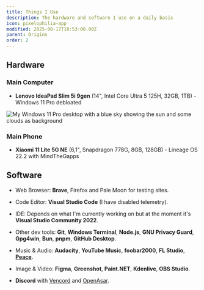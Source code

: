 ```yaml
---
title: Things I Use
description: The hardware and software I use on a daily basis
icon: pixelophilia-app
modified: 2025-08-17T18:53:00.00Z
parent: Origins
order: 2
---
```


## Hardware

### Main Computer

- **Lenovo IdeaPad Slim 5i 9gen** (14", Intel Core Ultra 5 125H, 32GB, 1TB) - Windows 11 Pro debloated

<img src="/public/img/win11.png" alt="My Windows 11 Pro desktop with a blue sky showing the sun and some clouds as background" eleventy:ignore  loading="lazy" decoding="async">

### Main Phone

- **Xiaomi 11 Lite 5G NE** (6,1", Snapdragon 778G, 8GB, 128GB) - Lineage OS 22.2 with MindTheGapps

## Software

- Web Browser: **Brave**, Firefox and Pale Moon for testing sites.

- Code Editor: **Visual Studio Code** (I have disabled telemetry).

- IDE: Depends on what I'm currently working on but at the moment it's **Visual Studio Community 2022**.

- Other dev tools: **Git**, **Windows Terminal**, **Node.js**, **GNU Privacy Guard**, **Gpg4win**, **Bun**, **pnpm**, **GitHub Desktop**.

- Music & Audio: **Audacity**, **YouTube Music**, **foobar2000**, **FL Studio**, [**Peace**](https://sourceforge.net/projects/peace-equalizer-apo-extension/).

- Image & Video: **Figma**, **Greenshot**, **Paint.NET**, **Kdenlive**, **OBS Studio**.

- **Discord** with [Vencord](https://vencord.dev) and [OpenAsar](https://openasar.dev).
